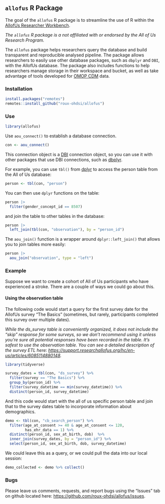 
<!-- README.md is generated from README.Rmd. Please edit that file -->

## `allofus` R Package

The goal of the `allofus` R package is to streamline the use of R within
the [AllofUs Researcher
Workbench](https://www.researchallofus.org/data-tools/workbench/).

*The `allofus` R package is a not affiliated with or endorsed by the All
of Us Research Program.*

The `allofus` package helps researchers query the database and build
transparent and reproducible analysed pipeline. The package allows
researchers to easily use other database packages, such as `dbplyr` and
`DBI`, with the AllofUs database. The package also includes functions to
help researchers manage storage in their workspace and bucket, as well
as take advantage of tools developed for [OMOP
CDM](https://www.researchallofus.org/faq/what-is-omop/) data.

### Installation

``` r
install.packages("remotes")
remotes::install_github("roux-ohdsi/allofus")
```

### Use

``` r
library(allofus)
```

Use `aou_connect()` to establish a database connection.

``` r
con <- aou_connect()
```

This connection object is a [DBI](https://dbi.r-dbi.org/) connection
object, so you can use it with other packages that use DBI connections,
such as [dbplyr](https://dbplyr.tidyverse.org/).

For example, you can use `tbl()` from
[dplyr](https://dplyr.tidyverse.org/) to access the person table from
the All of Us database:

``` r
person <- tbl(con, "person")
```

You can then use `dplyr` functions on the table:

``` r
person |> 
  filter(gender_concept_id == 8507)
```

and join the table to other tables in the database:

``` r
person |> 
  left_join(tbl(con, "observation"), by = "person_id")
```

The `aou_join()` function is a wrapper around `dplyr::left_join()` that
allows you to join tables more easily:

``` r
person |> 
  aou_join("observation", type = "left")
```

### Example

Suppose we want to create a cohort of All of Us participants who have
experienced a stroke. There are a couple of ways we could go about this.

#### Using the observation table

The following code would start a query for the first survey date for the
AllofUs survey “The Basics” (sometimes, but rarely, participants
completed this survey over multiple dates).

*While the ds_survey table is conveniently organized, it does not
include the “skip” response for some surveys, so we don’t recommend
using it unless you’re sure all potential responses have been recorded
in the table. It’s safest to use the observation table. You can see a
detailed description of the survey ETL here:
<https://support.researchallofus.org/hc/en-us/articles/6085114880148>.*

``` r
library(tidyverse)

survey_dates = tbl(con, "ds_survey") %>%
  filter(survey == "The Basics") %>%
  group_by(person_id) %>%
  filter(survey_datetime == min(survey_datetime)) %>%
  distinct(person_id, survey_datetime)
```

And this code would start with the all of us specific person table and
join that to the survey dates table to incorporate information about
demographics.

``` r
demo <- tbl(con, "cb_search_person") %>%
  filter(age_at_consent >= 40 & age_at_consent <= 120,
         has_ehr_data == 1) %>%
  distinct(person_id, sex_at_birth, dob)  %>%
  inner_join(survey_dates, by = "person_id") %>%
  select(person_id, sex_at_birth, dob, survey_datetime)
```

We could leave this as a query, or we could pull the data into our local
session:

``` r
demo_collected <- demo %>% collect()
```

### Bugs

Please leave us comments, requests, and report bugs using the “Issues”
tab on github located here:
<https://github.com/roux-ohdsi/allofus/issues>.
